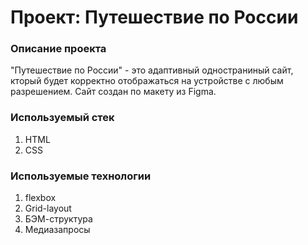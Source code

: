 # Проект: Путешествие по России

### Описание проекта
"Путешествие по России" - это адаптивный одностраниный сайт, кторый будет корректно отображаться на устройстве с любым разрешением. Сайт создан по макету из Figma.

### Используемый стек
1. HTML
2. CSS

### Используемые технологии
1. flexbox
2. Grid-layout
3. БЭМ-структура
4. Медиазапросы
